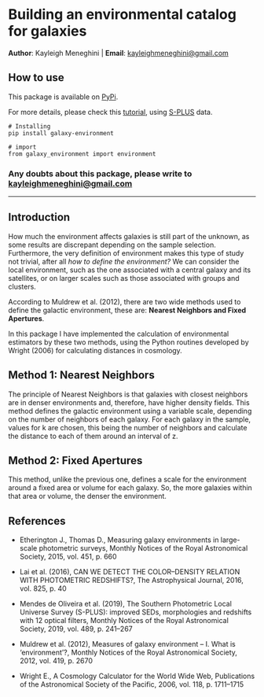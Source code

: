 # Building an environmental catalog for galaxies

**Author**: Kayleigh Meneghini | **Email**: kayleighmeneghini@gmail.com

## How to use

This package is available on [PyPi](https://pypi.org/project/galaxy-environment/).

For more details, please check this [tutorial](https://github.com/kaykeigh/galaxy-environment/blob/master/tutorial/Tutorial.ipynb), using [S-PLUS](https://arxiv.org/pdf/1907.01567.pdf) data.


```
# Installing 
pip install galaxy-environment
```

```
# import 
from galaxy_environment import environment
```

### Any doubts about this package, please write to kayleighmeneghini@gmail.com
-------------------------------------------------------------------------------------------------------------------

## Introduction 
How much the environment affects galaxies is still part of the unknown, as some results are discrepant depending on the sample selection. 
Furthermore, the very definition of environment makes this type of study not trivial, after all *how to define the environment?* 
We can consider the local environment, such as the one associated with a central galaxy and its satellites, or on larger scales such as those associated with groups and clusters. 

According to Muldrew et al. (2012), there are two wide methods used to define the galactic environment, these are: **Nearest Neighbors and Fixed Apertures**.

In this package I have implemented the calculation of environmental estimators by these two methods, using the Python routines developed by Wright (2006) for calculating distances in cosmology.

## Method 1: Nearest Neighbors
The principle of Nearest Neighbors is that galaxies with closest neighbors are in denser environments and, therefore, have higher density fields. 
This method defines the galactic environment using a variable scale, depending on the number of neighbors of each galaxy.
For each galaxy in the sample, values for k are chosen, this being the number of neighbors and calculate the distance to each of them around an interval of z.

## Method 2: Fixed Apertures
This method, unlike the previous one, defines a scale for the environment around a fixed area or volume for each galaxy. 
So, the more galaxies within that area or volume, the denser the environment. 


## References
* Etherington J., Thomas D., Measuring galaxy environments in large-scale photometric
surveys, Monthly Notices of the Royal Astronomical Society, 2015, vol. 451, p. 660

* Lai et al. (2016), CAN WE DETECT THE COLOR–DENSITY RELATION WITH
PHOTOMETRIC REDSHIFTS?, The Astrophysical Journal, 2016, vol. 825, p. 40

* Mendes de Oliveira et al. (2019), The Southern Photometric Local Universe Survey
(S-PLUS): improved SEDs, morphologies and redshifts with 12 optical filters, 
Monthly Notices of the Royal Astronomical Society, 2019, vol. 489, p.
241–267

* Muldrew et al. (2012), Measures of galaxy environment – I. What is ‘environment’?,
Monthly Notices of the Royal Astronomical Society, 2012, vol. 419, p. 2670

* Wright E., A Cosmology Calculator for the World Wide Web, 
Publications of the Astronomical Society of the Pacific, 2006, vol. 118, p. 1711–1715


